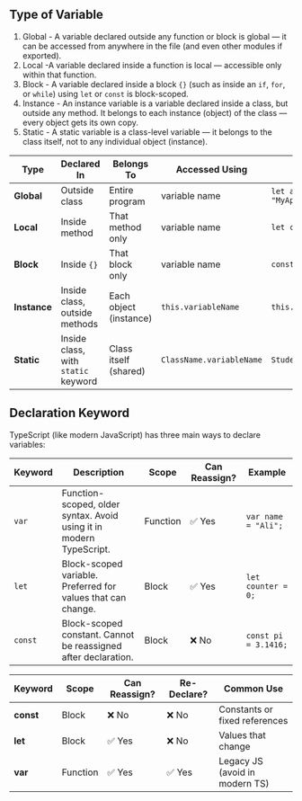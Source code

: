 ## Type of Variable
1. Global - A variable declared outside any function or block is global — it can be accessed from anywhere in the file (and even other modules if exported).
2. Local -A variable declared inside a function is local — accessible only within that function.
3. Block - A variable declared inside a block `{}` (such as inside an `if`, `for`, or `while`) using `let` or `const` is block-scoped.
4. Instance - An instance variable is a variable declared inside a class, but outside any method.
   It belongs to each instance (object) of the class — every object gets its own copy.
5. Static - A static variable is a class-level variable — it belongs to the class itself, not to any individual object (instance).

| Type         | Declared In                         | Belongs To             | Accessed Using           | Example                  |
| ------------ | ----------------------------------- | ---------------------- | ------------------------ | ------------------------ |
| **Global**   | Outside class                       | Entire program         | variable name            | `let appName = "MyApp";` |
| **Local**    | Inside method                       | That method only       | variable name            | `let count = 0;`         |
| **Block**    | Inside `{}`                         | That block only        | variable name            | `const temp = 10;`       |
| **Instance** | Inside class, outside methods       | Each object (instance) | `this.variableName`      | `this.name`              |
| **Static**   | Inside class, with `static` keyword | Class itself (shared)  | `ClassName.variableName` | `Student.university`     |


## Declaration Keyword
TypeScript (like modern JavaScript) has three main ways to declare variables:

| Keyword | Description                                                         | Scope    | Can Reassign? | Example              |
| ------- | ------------------------------------------------------------------- | -------- | ------------- | -------------------- |
| `var`   | Function-scoped, older syntax. Avoid using it in modern TypeScript. | Function | ✅ Yes         | `var name = "Ali";`  |
| `let`   | Block-scoped variable. Preferred for values that can change.        | Block    | ✅ Yes         | `let counter = 0;`   |
| `const` | Block-scoped constant. Cannot be reassigned after declaration.      | Block    | ❌ No          | `const pi = 3.1416;` |

| Keyword   | Scope    | Can Reassign? | Re-Declare? | Common Use                     |
| --------- | -------- | ------------- | ----------- | ------------------------------ |
| **const** | Block    | ❌ No          | ❌ No        | Constants or fixed references  |
| **let**   | Block    | ✅ Yes         | ❌ No        | Values that change             |
| **var**   | Function | ✅ Yes         | ✅ Yes       | Legacy JS (avoid in modern TS) |
